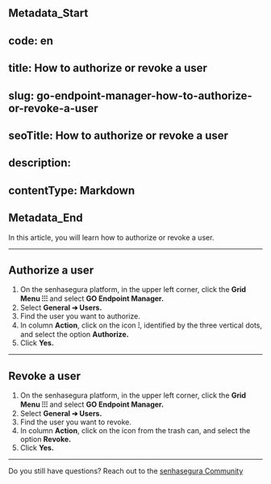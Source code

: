 ## Metadata_Start 
## code: en
## title: How to authorize or revoke a user 
## slug: go-endpoint-manager-how-to-authorize-or-revoke-a-user 
## seoTitle: How to authorize or revoke a user 
## description:  
## contentType: Markdown 
## Metadata_End
In this article, you will learn how to authorize or revoke a user.

* * *

## Authorize a user

1. On the senhasegura platform,  in the upper left corner, click the **Grid Menu ⁝⁝⁝** and select **GO Endpoint Manager.**
2. Select **General ➔ Users.**
3. Find the user you want to authorize.
4. In column **Action**, click on the icon **⁝**, identified by the three vertical dots, and select the option **Authorize.**
5. Click **Yes.**

* * *

## Revoke a user

1. On the senhasegura platform,  in the upper left corner, click the **Grid Menu ⁝⁝⁝** and select **GO Endpoint Manager.**
2. Select **General ➔ Users.**
3. Find the user you want to revoke.
4. In column **Action**, click on the icon from the trash can, and select the option **Revoke.**
5. Click **Yes.**

* * *

Do you still have questions? Reach out to the [senhasegura Community](https://community.senhasegura.io/)
